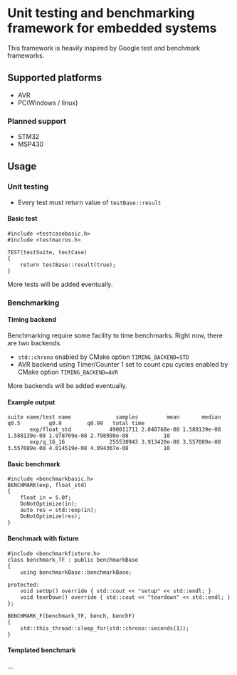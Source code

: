 # Unit testing and benchmarking framework for embedded systems

This framework is heavily inspired by Google test and benchmark frameworks.

## Supported platforms
- AVR
- PC(Windows / linux)
### Planned support
- STM32
- MSP430

## Usage
### Unit testing

- Every test must return value of `testBase::result`

#### Basic test
```
#include <testcasebasic.h>
#include <testmacros.h>

TEST(testSuite, testCase)
{
    return testBase::result(true);
}
```

More tests will be added eventually.

### Benchmarking

#### Timing backend

Benchmarking require some facility to time benchmarks.
Right now, there are two backends.

- `std::chrono` enabled by CMake option `TIMING_BACKEND=STD`
- AVR backend using Timer/Counter 1 set to count cpu cycles enabled by CMake option `TIMING_BACKEND=AVR`

More backends will be added eventually.

#### Example output
```
suite name/test name              samples         mean       median         q0.5         q0.9        q0.99   total time
       exp/float_std            490011711 2.040768e-08 1.588139e-08 1.588139e-08 1.978769e-08 2.798998e-08           10
       exp/q_16_16              255530943 3.913420e-08 3.557089e-08 3.557089e-08 4.014519e-08 4.094367e-08           10
```

#### Basic benchmark
```
#include <benchmarkbasic.h>
BENCHMARK(exp, float_std)
{
    float in = 5.0f;
    DoNotOptimize(in);
    auto res = std::exp(in);
    DoNotOptimize(res);
}
```

#### Benchmark with fixture

```
#include <benchmarkfixture.h>
class benchmark_TF : public benchmarkBase
{
    using benchmarkBase::benchmarkBase;

protected:
    void setUp() override { std::cout << "setup" << std::endl; }
    void tearDown() override { std::cout << "teardown" << std::endl; }
};

BENCHMARK_F(benchmark_TF, bench, benchF)
{
    std::this_thread::sleep_for(std::chrono::seconds(1));
}
```

#### Templated benchmark

...

